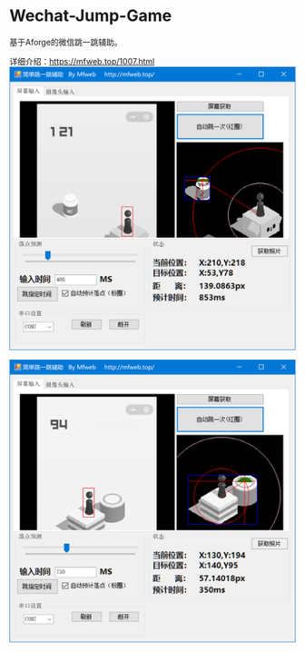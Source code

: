 # Wechat-Jump-Game
基于Aforge的微信跳一跳辅助。


详细介绍：https://mfweb.top/1007.html  
![image](https://github.com/Mfweb/Wechat-Jump-Game/raw/master/images/jump1.png)  
  
![image](https://github.com/Mfweb/Wechat-Jump-Game/raw/master/images/jump2.png)  
